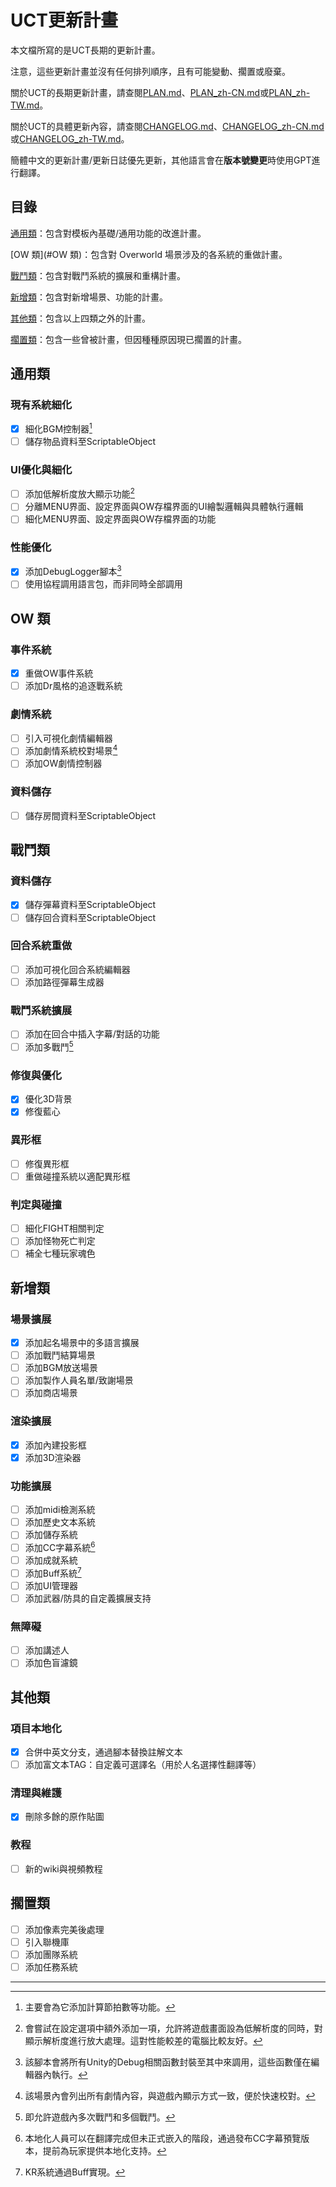 # UCT更新計畫

本文檔所寫的是UCT長期的更新計畫。

注意，這些更新計畫並沒有任何排列順序，且有可能變動、擱置或廢棄。

關於UCT的長期更新計畫，請查閱[PLAN.md](PLAN.md)、[PLAN_zh-CN.md](PLAN_zh-CN.md)或[PLAN_zh-TW.md](PLAN_zh-TW.md)。

關於UCT的具體更新內容，請查閱[CHANGELOG.md](CHANGELOG.md)、[CHANGELOG_zh-CN.md](CHANGELOG_zh-CN.md)或[CHANGELOG_zh-TW.md](CHANGELOG_zh-TW.md)。

簡體中文的更新計畫/更新日誌優先更新，其他語言會在**版本號變更**時使用GPT進行翻譯。

## 目錄

[通用類](#通用類)：包含對模板內基礎/通用功能的改進計畫。

[OW 類](#OW 類)：包含對 Overworld 場景涉及的各系統的重做計畫。

[戰鬥類](#戰鬥類)：包含對戰鬥系統的擴展和重構計畫。

[新增類](#新增類)：包含對新增場景、功能的計畫。

[其他類](#其他類)：包含以上四類之外的計畫。

[擱置類](#擱置類)：包含一些曾被計畫，但因種種原因現已擱置的計畫。

## 通用類
### 現有系統細化
- [x] 細化BGM控制器[^1]
- [ ] 儲存物品資料至ScriptableObject

### UI優化與細化
- [ ] 添加低解析度放大顯示功能[^2]
- [ ] 分離MENU界面、設定界面與OW存檔界面的UI繪製邏輯與具體執行邏輯
- [ ] 細化MENU界面、設定界面與OW存檔界面的功能

### 性能優化
- [x] 添加DebugLogger腳本[^3]
- [ ] 使用協程調用語言包，而非同時全部調用

## OW 類
### 事件系統
- [x] 重做OW事件系統
- [ ] 添加Dr風格的追逐戰系統

### 劇情系統
- [ ] 引入可視化劇情編輯器
- [ ] 添加劇情系統校對場景[^4]
- [ ] 添加OW劇情控制器

### 資料儲存
- [ ] 儲存房間資料至ScriptableObject

## 戰鬥類
### 資料儲存
- [x] 儲存彈幕資料至ScriptableObject
- [ ] 儲存回合資料至ScriptableObject

### 回合系統重做
- [ ] 添加可視化回合系統編輯器
- [ ] 添加路徑彈幕生成器

### 戰鬥系統擴展
- [ ] 添加在回合中插入字幕/對話的功能
- [ ] 添加多戰鬥[^5]

### 修復與優化
- [x] 優化3D背景
- [x] 修復藍心

### 異形框
- [ ] 修復異形框
- [ ] 重做碰撞系統以適配異形框

### 判定與碰撞
- [ ] 細化FIGHT相關判定
- [ ] 添加怪物死亡判定
- [ ] 補全七種玩家魂色

## 新增類
### 場景擴展
- [x] 添加起名場景中的多語言擴展
- [ ] 添加戰鬥結算場景
- [ ] 添加BGM放送場景
- [ ] 添加製作人員名單/致謝場景
- [ ] 添加商店場景

### 渲染擴展
- [x] 添加內建投影框
- [x] 添加3D渲染器

### 功能擴展
- [ ] 添加midi檢測系統
- [ ] 添加歷史文本系統
- [ ] 添加儲存系統
- [ ] 添加CC字幕系統[^6]
- [ ] 添加成就系統
- [ ] 添加Buff系統[^7]
- [ ] 添加UI管理器
- [ ] 添加武器/防具的自定義擴展支持

### 無障礙
- [ ] 添加講述人
- [ ] 添加色盲濾鏡

## 其他類
### 項目本地化
- [x] 合併中英文分支，通過腳本替換註解文本
- [ ] 添加富文本TAG：自定義可選譯名（用於人名選擇性翻譯等）

### 清理與維護
- [x] 刪除多餘的原作貼圖

### 教程
- [ ] 新的wiki與視頻教程

## 擱置類

- [ ] 添加像素完美後處理
- [ ] 引入聯機庫
- [ ] 添加團隊系統
- [ ] 添加任務系統

---

[^1]: 主要會為它添加計算節拍數等功能。
[^2]: 會嘗試在設定選項中額外添加一項，允許將遊戲畫面設為低解析度的同時，對顯示解析度進行放大處理。這對性能較差的電腦比較友好。
[^3]: 該腳本會將所有Unity的Debug相關函數封裝至其中來調用，這些函數僅在編輯器內執行。
[^4]: 該場景內會列出所有劇情內容，與遊戲內顯示方式一致，便於快速校對。
[^5]: 即允許遊戲內多次戰鬥和多個戰鬥。
[^6]: 本地化人員可以在翻譯完成但未正式嵌入的階段，通過發布CC字幕預覽版本，提前為玩家提供本地化支持。
[^7]: KR系統通過Buff實現。
